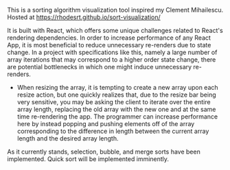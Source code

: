 This is a sorting algorithm visualization tool inspired my Clement Mihailescu.
Hosted at https://rhodesrt.github.io/sort-visualization/

It is built with React, which offers some unique challenges related to React's rendering dependencies. In order to increase performance of any React App, it is most beneficial to reduce unnecessary re-renders due to state change. In a project with specifications like this, namely a large number of array iterations that may correspond to a higher order state change, there are potential bottlenecks in which one might induce unnecessary re-renders.

- When resizing the array, it is tempting to create a new array upon each resize action, but one quickly realizes that, due to the resize bar being very sensitive, you may be asking the client to iterate over the entire array length, replacing the old array with the new one and at the same time re-rendering the app. The programmer can increase performance here by instead popping and pushing elements off of the array corresponding to the difference in length between the current array length and the desired array length.

As it currently stands, selection, bubble, and merge sorts have been implemented. Quick sort will be implemented imminently.
